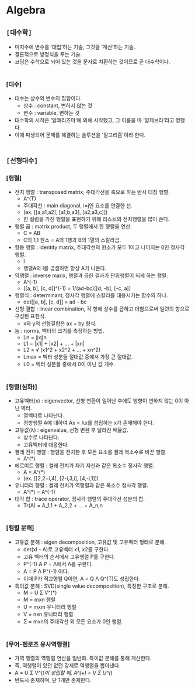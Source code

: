 # Algebra

## `[대수학]`
* 미지수에 변수를 ‘대입’하는 기술, 그것을 ‘계산’하는 기술.
* 결론적으로 방정식을 푸는 기술.
* 코딩은 수학으로 되어 있는 것을 문자로 치환하는 것이므로 곧 대수학이다.
<br><br>

### [대수]
* 대수는 상수와 변수의 집합이다.
    * 상수 : constant, 변하지 않는 것
    * 변수 : variable, 변하는 것
* 대수학의 시작은 ‘알콰리즈미’에 의해 시작했고, 그 이름을 따 ‘알제브라’라고 명했다.
* 이에 파생되어 문제를 해결하는 솔루션을 '알고리즘'이라 한다.
<br><br>



## `[선형대수]`

### [행렬]
* 전치 행렬 : transposed matrix, 주대각선을 축으로 하는 반사 대칭 행렬.
    * A^(T)
    * 주대각선 : main diagonal, i=j인 요소를 연결한 선.
    * (ex. [[a,a1,a2], [a1,b,a3], [a2,a3,c]])
    * 한 컬럼을 가진 행렬을 표현하기 위해 리스트의 전치행렬을 많이 쓴다.
* 행렬 곱 : matrix product, 두 행렬에서 한 행렬을 연산.
    * C = AB
    * C의 1,1 원소 = A의 1행과 B의 1열의 스칼라곱.
* 항등 행렬 : identity matrix, 주대각선의 원소가 모두 1이고 나머지는 0인 정사각 행렬.
    * I
    * 행렬A와 I를 곱셈하면 항상 A가 나온다.
* 역행렬 : inverse marix, 행렬과 곱한 결과가 단위행렬이 되게 하는 행렬.
    * A^(-1)
    * [[a, b], [c, d]]^(-1) = 1/(ad-bc)[[d, -b], [-c, a]]
* 행렬식 : determinant, 정사각 행렬에 스칼라를 대응시키는 함수의 하나.
    * det[[a, b], [c, d]] = ad - bc
* 선형 결합 : linear combination, 각 항에 상수를 곱하고 더함으로써 일련의 항으로 구성된 표현식.
    * x와 y의 선형결합은 ax + by 형식.
* 놈 : norms, 벡터의 크기를 측정하는 방법.
    * Ln = ∥x∥n
    * L1 = |x1| + |x2| + ... + |xn|
    * L2 = √ (x1^2 + x2^2 + ... + xn^2)
    * Lmax = 벡터 성분들 절대값 중에서 가장 큰 절대값.
    * L0 = 벡터 성분들 중에서 0이 아닌 값 개수.
<br><br>

### [행렬(심화)]
* 고유벡터(x) : eigenvector, 선형 변환이 일어난 후에도 방향이 변하지 않는 0이 아닌 벡터.
    * 열벡터로 나타난다.
    * 정방행렬 A에 대하여 Ax = λx를 성립하는 x가 존재해야 한다.
* 고유값(λ) : eigenvalue, 선형 변환 후 달라진 배율값.
    * 상수로 나타난다.
    * 고유벡터에 대응한다.
* 켤레 전치 행렬 : 행렬을 전치한 후 모든 요소를 켤레 복소수로 바꾼 행렬.
    * A^(*)
* 에르미트 행렬 : 켤레 전치가 자기 자신과 같은 복소수 정사각 행렬.
    * A = A^(*)
    * (ex. [[2,2+i,4], [2-i,3,i], [4,-i,1]])
* 유니터리 행렬 : 켤레 전치가 역행렬과 같은 복소수 정사각 행렬.
    * A^(*) = A^(-1)
* 대각 합 : trace operator, 정사각 행렬의 주대각선 성분의 합.
    * Tr(A) = A_1,1 + A_2,2 + ... + A_n,n
<br><br>

### [행렬 분해]
* 고유값 분해 : eigen decomposition, 고유값 및 고유벡터 형태로 분해.
    * det(xI - A)로 고유벡터 x1, x2를 구한다.
    * 고유 벡터의 순서에서 고유행렬 P를 구한다.
    * P^(-1) A P = Λ에서 Λ를 구한다.
    * A = P Λ P^(-1) 이다.
    * 이때 P가 직교행렬 Q이면, A = Q Λ Q^(T)도 성립한다.
* 특이값 분해 : SVD(single value decomposition), 특정한 구조로 분해.
    * M = U Σ V^(*)
    * M = mxn 행렬
    * U = mxm 유니터리 행렬
    * V = nxn 유니터리 행렬
    * Σ = mxn의 주대각선 외 모든 요소가 0인 행렬.
<br><br>

### [무어-펜로즈 유사역행렬]
* 가역 행렬의 역행렬 연산을 일반화. 특이값 분해를 통해 계산한다.
* 즉, 역행렬이 있던 없던 강제로 역행렬을 뽑아낸다.
* A = U Σ V^(*)이 성립할 때, A^(+) = V Σ U^(*)
* 반드시 존재하며, 단 1개만 존재한다.
<br><br>
